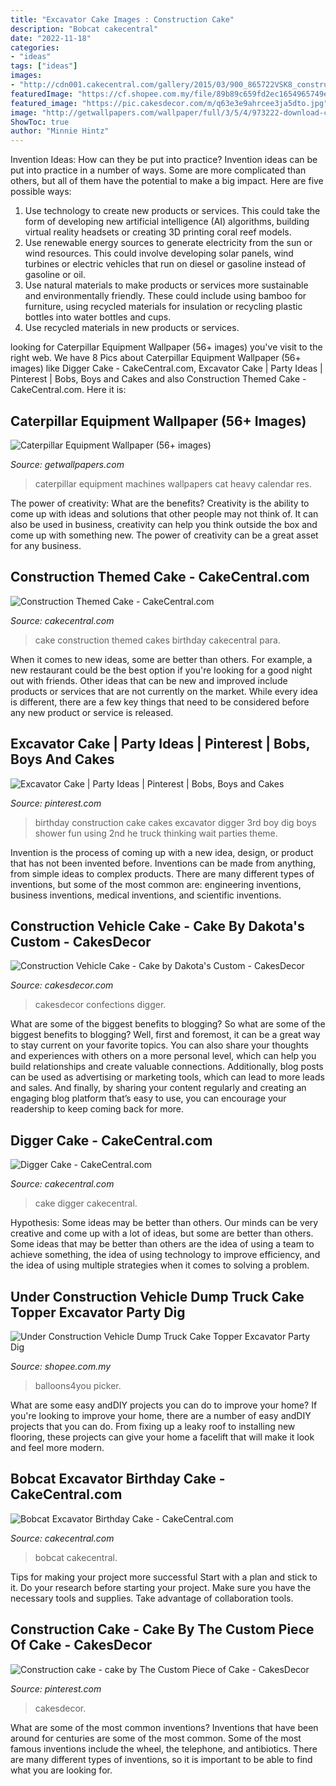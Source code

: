 ```yaml
---
title: "Excavator Cake Images : Construction Cake"
description: "Bobcat cakecentral"
date: "2022-11-18"
categories:
- "ideas"
tags: ["ideas"]
images:
- "http://cdn001.cakecentral.com/gallery/2015/03/900_865722VSK8_construction-themed-cake.jpg"
featuredImage: "https://cf.shopee.com.my/file/89b89c659fd2ec1654965749edcff4eb"
featured_image: "https://pic.cakesdecor.com/m/q63e3e9ahrcee3ja5dto.jpg"
image: "http://getwallpapers.com/wallpaper/full/3/5/4/973222-download-caterpillar-equipment-wallpaper-1920x1080-hd.jpg"
ShowToc: true
author: "Minnie Hintz"
---
```



Invention Ideas: How can they be put into practice?
Invention ideas can be put into practice in a number of ways. Some are more complicated than others, but all of them have the potential to make a big impact. Here are five possible ways: 
1. Use technology to create new products or services. This could take the form of developing new artificial intelligence (AI) algorithms, building virtual reality headsets or creating 3D printing coral reef models.
2. Use renewable energy sources to generate electricity from the sun or wind resources. This could involve developing solar panels, wind turbines or electric vehicles that run on diesel or gasoline instead of gasoline or oil. 
3. Use natural materials to make products or services more sustainable and environmentally friendly. These could include using bamboo for furniture, using recycled materials for insulation or recycling plastic bottles into water bottles and cups. 
4. Use recycled materials in new products or services.

	

		
looking for Caterpillar Equipment Wallpaper (56+ images) you've visit to the right web. We have 8 Pics about Caterpillar Equipment Wallpaper (56+ images) like Digger Cake - CakeCentral.com, Excavator Cake | Party Ideas | Pinterest | Bobs, Boys and Cakes and also Construction Themed Cake - CakeCentral.com. Here it is:
		
    
## Caterpillar Equipment Wallpaper (56+ Images)

<img loading=lazy src="http://getwallpapers.com/wallpaper/full/3/5/4/973222-download-caterpillar-equipment-wallpaper-1920x1080-hd.jpg" onerror="this.onerror=null;this.src='https://tse3.mm.bing.net/th?id=OIP.zDJItv_h0rL4qsRWTboq7wHaEK&amp;pid=15.1';" alt="Caterpillar Equipment Wallpaper (56+ images)">

_Source: getwallpapers.com_

>caterpillar equipment machines wallpapers cat heavy calendar res. 

	

The power of creativity: What are the benefits?
Creativity is the ability to come up with ideas and solutions that other people may not think of. It can also be used in business, creativity can help you think outside the box and come up with something new. The power of creativity can be a great asset for any business.

    
## Construction Themed Cake - CakeCentral.com

<img loading=lazy src="http://cdn001.cakecentral.com/gallery/2015/03/900_865722VSK8_construction-themed-cake.jpg" onerror="this.onerror=null;this.src='https://tse4.mm.bing.net/th?id=OIP.PmNkrlHFQE-R7ccI5PhNwgHaJ4&amp;pid=15.1';" alt="Construction Themed Cake - CakeCentral.com">

_Source: cakecentral.com_

>cake construction themed cakes birthday cakecentral para. 

	

When it comes to new ideas, some are better than others. For example, a new restaurant could be the best option if you're looking for a good night out with friends. Other ideas that can be new and improved include products or services that are not currently on the market. While every idea is different, there are a few key things that need to be considered before any new product or service is released.

    
## Excavator Cake | Party Ideas | Pinterest | Bobs, Boys And Cakes

<img loading=lazy src="https://s-media-cache-ak0.pinimg.com/736x/a8/fd/64/a8fd645f7c798767f663844614885a42.jpg" onerror="this.onerror=null;this.src='https://tse3.mm.bing.net/th?id=OIP.Z0zyri8mVrgTSpbpDjhosQHaHL&amp;pid=15.1';" alt="Excavator Cake | Party Ideas | Pinterest | Bobs, Boys and Cakes">

_Source: pinterest.com_

>birthday construction cake cakes excavator digger 3rd boy dig boys shower fun using 2nd he truck thinking wait parties theme. 

	

Invention is the process of coming up with a new idea, design, or product that has not been invented before. Inventions can be made from anything, from simple ideas to complex products. There are many different types of inventions, but some of the most common are: engineering inventions, business inventions, medical inventions, and scientific inventions.

    
## Construction Vehicle Cake - Cake By Dakota&#039;s Custom - CakesDecor

<img loading=lazy src="https://pic.cakesdecor.com/m/q63e3e9ahrcee3ja5dto.jpg" onerror="this.onerror=null;this.src='https://tse4.mm.bing.net/th?id=OIP.QT4-NVVfoIB6VkJ2mTWqzAHaJ3&amp;pid=15.1';" alt="Construction Vehicle Cake - Cake by Dakota&#039;s Custom - CakesDecor">

_Source: cakesdecor.com_

>cakesdecor confections digger. 

	

What are some of the biggest benefits to blogging?
So what are some of the biggest benefits to blogging? Well, first and foremost, it can be a great way to stay current on your favorite topics. You can also share your thoughts and experiences with others on a more personal level, which can help you build relationships and create valuable connections. Additionally, blog posts can be used as advertising or marketing tools, which can lead to more leads and sales. And finally, by sharing your content regularly and creating an engaging blog platform that’s easy to use, you can encourage your readership to keep coming back for more.

    
## Digger Cake - CakeCentral.com

<img loading=lazy src="https://cdn001.cakecentral.com/gallery/2015/03/900_957243SYUz_digger-cake.jpg" onerror="this.onerror=null;this.src='https://tse4.mm.bing.net/th?id=OIP.p4-oOTTNhLEnVnB-lpI-9QHaI_&amp;pid=15.1';" alt="Digger Cake - CakeCentral.com">

_Source: cakecentral.com_

>cake digger cakecentral. 

	

Hypothesis: Some ideas may be better than others.
Our minds can be very creative and come up with a lot of ideas, but some are better than others. Some ideas that may be better than others are the idea of using a team to achieve something, the idea of using technology to improve efficiency, and the idea of using multiple strategies when it comes to solving a problem.

    
## Under Construction Vehicle Dump Truck Cake Topper Excavator Party Dig

<img loading=lazy src="https://cf.shopee.com.my/file/89b89c659fd2ec1654965749edcff4eb" onerror="this.onerror=null;this.src='https://tse2.mm.bing.net/th?id=OIP.ibicZZ_S7BZUlldJ7c_06wHaHa&amp;pid=15.1';" alt="Under Construction Vehicle Dump Truck Cake Topper Excavator Party Dig">

_Source: shopee.com.my_

>balloons4you picker. 

	

What are some easy andDIY projects you can do to improve your home?
If you're looking to improve your home, there are a number of easy andDIY projects that you can do. From fixing up a leaky roof to installing new flooring, these projects can give your home a facelift that will make it look and feel more modern.

    
## Bobcat Excavator Birthday Cake - CakeCentral.com

<img loading=lazy src="http://cdn001.cakecentral.com/gallery/2015/03/900_882316DDbY_bobcat-excavator-birthday-cake.jpg" onerror="this.onerror=null;this.src='https://tse3.mm.bing.net/th?id=OIP.m9xcSqJcSvwarUNeLQ1MhAHaFj&amp;pid=15.1';" alt="Bobcat Excavator Birthday Cake - CakeCentral.com">

_Source: cakecentral.com_

>bobcat cakecentral. 

	

Tips for making your project more successful
Start with a plan and stick to it.
Do your research before starting your project.
Make sure you have the necessary tools and supplies.
Take advantage of collaboration tools.

    
## Construction Cake - Cake By The Custom Piece Of Cake - CakesDecor

<img loading=lazy src="https://i.pinimg.com/736x/b0/25/9b/b0259b1c558ceddb45922826d65933e9.jpg" onerror="this.onerror=null;this.src='https://tse1.mm.bing.net/th?id=OIP.T-EmA_i-ycbXosLweczRcwHaHa&amp;pid=15.1';" alt="Construction cake - cake by The Custom Piece of Cake - CakesDecor">

_Source: pinterest.com_

>cakesdecor. 

	

What are some of the most common inventions?
Inventions that have been around for centuries are some of the most common. Some of the most famous inventions include the wheel, the telephone, and antibiotics. There are many different types of inventions, so it is important to be able to find what you are looking for.

